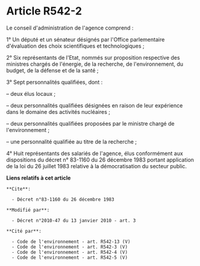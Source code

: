 # Article R542-2

Le conseil d'administration de l'agence comprend :

1° Un député et un sénateur désignés par l'Office parlementaire d'évaluation des choix scientifiques et technologiques ;

2° Six représentants de l'Etat, nommés sur proposition respective des ministres chargés de l'énergie, de la recherche, de
l'environnement, du budget, de la défense et de la santé ;

3° Sept personnalités qualifiées, dont :

– deux élus locaux ;

– deux personnalités qualifiées désignées en raison de leur expérience dans le domaine des activités nucléaires ;

– deux personnalités qualifiées proposées par le ministre chargé de l'environnement ;

– une personnalité qualifiée au titre de la recherche ;

4° Huit représentants des salariés de l'agence, élus conformément aux dispositions du décret n° 83-1160 du 26 décembre 1983
portant application de la loi du 26 juillet 1983 relative à la démocratisation du secteur public.

**Liens relatifs à cet article**

	**Cite**:

	  - Décret n°83-1160 du 26 décembre 1983

	**Modifié par**:

	  - Décret n°2010-47 du 13 janvier 2010 - art. 3

	**Cité par**:

	  - Code de l'environnement - art. R542-13 (V)
	  - Code de l'environnement - art. R542-3 (V)
	  - Code de l'environnement - art. R542-4 (V)
	  - Code de l'environnement - art. R542-5 (V)
